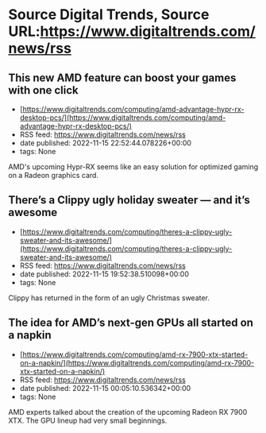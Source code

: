 # Source Digital Trends, Source URL:https://www.digitaltrends.com/news/rss

## This new AMD feature can boost your games with one click
 - [https://www.digitaltrends.com/computing/amd-advantage-hypr-rx-desktop-pcs/](https://www.digitaltrends.com/computing/amd-advantage-hypr-rx-desktop-pcs/)
 - RSS feed: https://www.digitaltrends.com/news/rss
 - date published: 2022-11-15 22:52:44.078226+00:00
 - tags: None

AMD's upcoming Hypr-RX seems like an easy solution for optimized gaming on a Radeon graphics card.

## There’s a Clippy ugly holiday sweater — and it’s awesome
 - [https://www.digitaltrends.com/computing/theres-a-clippy-ugly-sweater-and-its-awesome/](https://www.digitaltrends.com/computing/theres-a-clippy-ugly-sweater-and-its-awesome/)
 - RSS feed: https://www.digitaltrends.com/news/rss
 - date published: 2022-11-15 19:52:38.510098+00:00
 - tags: None

Clippy has returned in the form of an ugly Christmas sweater.

## The idea for AMD’s next-gen GPUs all started on a napkin
 - [https://www.digitaltrends.com/computing/amd-rx-7900-xtx-started-on-a-napkin/](https://www.digitaltrends.com/computing/amd-rx-7900-xtx-started-on-a-napkin/)
 - RSS feed: https://www.digitaltrends.com/news/rss
 - date published: 2022-11-15 00:05:10.536342+00:00
 - tags: None

AMD experts talked about the creation of the upcoming Radeon RX 7900 XTX. The GPU lineup had very small beginnings.
